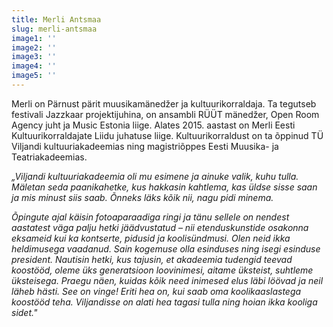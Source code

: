 ```yaml
---
title: Merli Antsmaa
slug: merli-antsmaa
image1: ''
image2: ''
image3: ''
image4: ''
image5: ''
---
```

Merli on Pärnust pärit muusikamänedžer ja kultuurikorraldaja. Ta tegutseb festivali Jazzkaar projektijuhina, on ansambli RÜÜT mänedžer, Open Room Agency juht ja Music Estonia liige. Alates 2015. aastast on Merli Eesti Kultuurikorraldajate Liidu juhatuse liige. Kultuurikorraldust on ta õppinud TÜ Viljandi kultuuriakadeemias ning magistriõppes Eesti Muusika- ja Teatriakadeemias.

_„Viljandi kultuuriakadeemia oli mu esimene ja ainuke valik, kuhu tulla. Mäletan seda paanikahetke, kus hakkasin kahtlema, kas üldse sisse saan ja mis minust siis saab. Õnneks läks kõik nii, nagu pidi minema._

_Õpingute ajal käisin fotoaparaadiga ringi ja tänu sellele on nendest aastatest väga palju hetki jäädvustatud – nii etenduskunstide osakonna eksameid kui ka kontserte, pidusid ja koolisündmusi. Olen neid ikka heldimusega vaadanud. Sain kogemuse olla esinduses ning isegi esinduse president. Nautisin hetki, kus tajusin, et akadeemia tudengid teevad koostööd, oleme üks generatsioon loovinimesi, aitame üksteist, suhtleme üksteisega. Praegu näen, kuidas kõik need inimesed elus läbi löövad ja neil läheb hästi. See on vinge! Eriti hea on, kui saab oma koolikaaslastega koostööd teha. Viljandisse on alati hea tagasi tulla ning hoian ikka kooliga sidet."_

